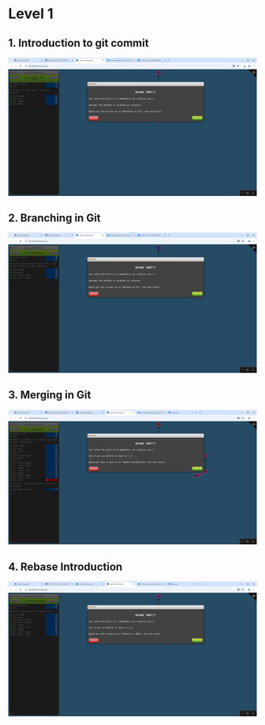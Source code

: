 # Level 1

## 1. Introduction to git commit

![alt text](image.png)

## 2. Branching in Git

![alt text](image-1.png)

## 3. Merging in Git

![alt text](image-2.png)

## 4. Rebase Introduction

![alt text](image-3.png)